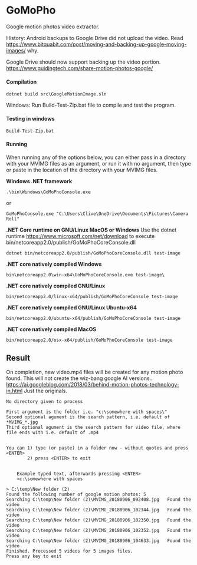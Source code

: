 # GoMoPho
Google motion photos video extractor.

History: Android backups to Google Drive did not upload the video. Read  https://www.bitquabit.com/post/moving-and-backing-up-google-moving-images/ why.

Google Drive should now support backing up the video portion. https://www.guidingtech.com/share-motion-photos-google/

#### Compilation
```
dotnet build src\GoogleMotionImage.sln
```
Windows: Run  Build-Test-Zip.bat file to compile and test the program.

#### Testing in windows
```
Build-Test-Zip.bat
```

#### Running
When running any of the options below, you can either pass in a directory with your MVIMG files as an argument, or run it with no argument, then type or paste in the location of the directory with your MVIMG files.

**Windows .NET framework** 
```
.\bin\Windows\GoMoPhoConsole.exe
```
or
```
GoMoPhoConsole.exe "C:\Users\Clive\OneDrive\Documents\Pictures\Camera Roll"
```
**.NET Core runtime on GNU/Linux MacOS or Windows** 
Use the dotnet runtime https://www.microsoft.com/net/download to execute bin/netcoreapp2.0/publish/GoMoPhoCoreConsole.dll
```
dotnet bin/netcoreapp2.0/publish/GoMoPhoCoreConsole.dll test-image
```

**.NET core natively compiled Windows** 
```
bin\netcoreapp2.0\win-x64\GoMoPhoCoreConsole.exe test-image\
```

**.NET core natively compiled GNU/Linux**
```
bin/netcoreapp2.0/linux-x64/publish/GoMoPhoCoreConsole test-image
```

**.NET core natively compiled GNU/Linux Ubuntu-x64**
```
bin/netcoreapp2.0/ubuntu-x64/publish/GoMoPhoCoreConsole test-image
```

**.NET core natively compiled MacOS**
```
bin/netcoreapp2.0/osx-x64/publish/GoMoPhoCoreConsole test-image
```
## Result
On completion, new video.mp4 files will be created for any motion photo found.
This will not create the wiz-bang google AI versions.. https://ai.googleblog.com/2018/03/behind-motion-photos-technology-in.html
Just the originals.


```
No directory given to process

First argument is the folder i.e. "c:\somewhere with spaces\"
Second optional agument is the search pattern, i.e. default of *MVIMG_*.jpg
Third optional agument is the search pattern for video file, where file ends with i.e. default of .mp4


You can 1) type (or paste) in a folder now - without quotes and press <ENTER>
        2) press <ENTER> to exit


    Example typed text, afterwards pressing <ENTER>
    >c:\somewhere with spaces

> C:\temp\New folder (2)
Found the following number of google motion photos: 5
Searching C:\temp\New folder (2)\MVIMG_20180906_092408.jpg   Found the video
Searching C:\temp\New folder (2)\MVIMG_20180906_102344.jpg   Found the video
Searching C:\temp\New folder (2)\MVIMG_20180906_102350.jpg   Found the video
Searching C:\temp\New folder (2)\MVIMG_20180906_102352.jpg   Found the video
Searching C:\temp\New folder (2)\MVIMG_20180906_104633.jpg   Found the video
Finished. Processed 5 videos for 5 images files.
Press any key to exit
```